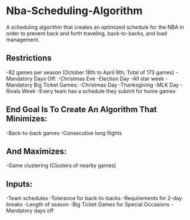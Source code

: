 # Nba-Scheduling-Algorithm
A scheduling algorithm that creates an optimized schedule for the NBA in order to prevent back and forth traveling, back-to-backs, and load management.

## Restrictions
-82 games per season (October 18th to April 9th; Total of 173 games)
-Mandatory Days Off:
  -Christmas Eve
  -Election Day
  -All star week
-Mandatory Big Ticket Games:
  -Christmas Day
  -Thanksgiving
  -MLK Day
  -Rivals Week
-Every team has a schedule they submit for home games

## End Goal Is To Create An Algorithm That Minimizes:
-Back-to-back games
-Consecutive long flights
## And Maximizes:
-Game clustering (Clusters of nearby games)

## Inputs:
-Team schedules
-Tolerance for back-to-backs
-Requirements for 2-day breaks
-Length of season
-Big Ticket Games for Special Occasions
-Mandatory days off
